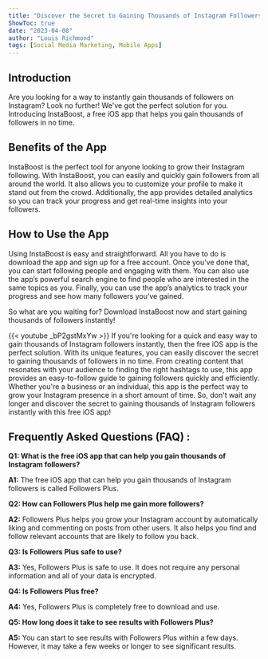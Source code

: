 ```yaml
---
title: "Discover the Secret to Gaining Thousands of Instagram Followers Instantly with this Free iOS App!"
ShowToc: true 
date: "2023-04-08"
author: "Louis Richmond" 
tags: [Social Media Marketing, Mobile Apps]
---
```

## Introduction 

Are you looking for a way to instantly gain thousands of followers on Instagram? Look no further! We've got the perfect solution for you. Introducing InstaBoost, a free iOS app that helps you gain thousands of followers in no time. 

## Benefits of the App

InstaBoost is the perfect tool for anyone looking to grow their Instagram following. With InstaBoost, you can easily and quickly gain followers from all around the world. It also allows you to customize your profile to make it stand out from the crowd. Additionally, the app provides detailed analytics so you can track your progress and get real-time insights into your followers. 

## How to Use the App

Using InstaBoost is easy and straightforward. All you have to do is download the app and sign up for a free account. Once you’ve done that, you can start following people and engaging with them. You can also use the app’s powerful search engine to find people who are interested in the same topics as you. Finally, you can use the app’s analytics to track your progress and see how many followers you’ve gained. 

So what are you waiting for? Download InstaBoost now and start gaining thousands of followers instantly!

{{< youtube _bP2gstMxYw >}} 
If you're looking for a quick and easy way to gain thousands of Instagram followers instantly, then the free iOS app is the perfect solution. With its unique features, you can easily discover the secret to gaining thousands of followers in no time. From creating content that resonates with your audience to finding the right hashtags to use, this app provides an easy-to-follow guide to gaining followers quickly and efficiently. Whether you're a business or an individual, this app is the perfect way to grow your Instagram presence in a short amount of time. So, don't wait any longer and discover the secret to gaining thousands of Instagram followers instantly with this free iOS app!

## Frequently Asked Questions (FAQ) :
**Q1: What is the free iOS app that can help you gain thousands of Instagram followers?**

**A1:** The free iOS app that can help you gain thousands of Instagram followers is called Followers Plus. 

**Q2: How can Followers Plus help me gain more followers?**

**A2:** Followers Plus helps you grow your Instagram account by automatically liking and commenting on posts from other users. It also helps you find and follow relevant accounts that are likely to follow you back. 

**Q3: Is Followers Plus safe to use?**

**A3:** Yes, Followers Plus is safe to use. It does not require any personal information and all of your data is encrypted. 

**Q4: Is Followers Plus free?**

**A4:** Yes, Followers Plus is completely free to download and use. 

**Q5: How long does it take to see results with Followers Plus?**

**A5:** You can start to see results with Followers Plus within a few days. However, it may take a few weeks or longer to see significant results.


